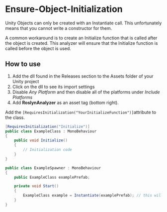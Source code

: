 # Ensure-Object-Initialization

Unity Objects can only be created with an Instantiate call. This unfortunately means that you cannot write a constructor for them.

A common workaround is to create an Initialize function that is called after the object is created. This analyzer will ensure that the Initialize function is called before the object is used.

## How to use

1. Add the dll found in the Releases section to the Assets folder of your Unity project
2. Click on the dll to see its import settings
3. Disable *Any Platform* and then disable all of the platforms under *Include Platforms*
4. Add **RoslynAnalyzer** as an asset tag (bottom right).

Add the `[RequiresInitialization("YourInitializeFunction")]`attribute to the class.

```csharp
[RequiresInitialization("Initialize")]
public class ExampleClass : MonoBehaviour
{
    public void Initialize()
    {
        // Initialization code
    }
}
```

```csharp
public class ExampleSpawner : MonoBehaviour
{
    public ExampleClass examplePrefab;

    private void Start()
    {
        ExampleClass example = Instantiate(examplePrefab); // this will now throw an error
    }
}
```

